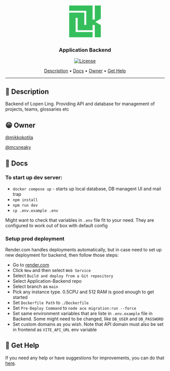 <h1 align="center">
  <br>
  <a href="https://github.com/lopenling"><img src="https://raw.githubusercontent.com/lopenling/Home/main/assets/Lopenling-Logo-Icon.png" alt="Lopen Ling" width="100"></a>
  <br>
</h1>

<h3 align="center">Application Backend</h3>

<p align="center">

  <a href="https://mirrors.creativecommons.org/presskit/buttons/88x31/png/by-sa.png">
    <img width=150px src="https://upload.wikimedia.org/wikipedia/commons/thumb/1/12/Cc-by-nc-sa_icon.svg/1280px-Cc-by-nc-sa_icon.svg.png" alt="License">
  </a>
</p>

<p align="center">
  <a href="#floppy_disk-description">Description</a> •
  <a href="#closed_book-docs">Docs</a> •
  <a href="#grin-owner">Owner</a> •
  <a href="#speech_balloon-get-help">Get Help</a>
</p>
<hr>

## :floppy_disk: Description

Backend of Lopen Ling. Providing API and database for management of projects, teams, glossaries etc

## :grin: Owner

[@mikkokotila](https://github.com/mikkokotila)

[@mcsneaky](https://github.com/mcsneaky)

## :closed_book: Docs

### To start up dev server:
- `docker compose up` - starts up local database, DB managent UI and mail trap
- `npm install`
- `npm run dev`
- `cp .env.example .env`

Might want to check that variables in `.env` file fit to your need. 
They are configured to work out of box with default config

### Setup prod deployment

Render.com handles deployments automatically, but in case need to set up new deployment for backend, then follow those steps:

- Go to [render.com](https://dashboard.render.com/project/prj-cos1lf7sc6pc73dvehg0)
- Click `New` and then select `Web Service`
- Select `Build and deploy from a Git repository`
- Select Application-Backend repo
- Select branch as `main`
- Pick any instance type. 0.5CPU and 512 RAM is good enough to get started
- Set `Dockerfile Path` to `./Dockerfile`
- Set `Pre-Deploy Command` to `node ace migration:run --force`
- Set same environment variables that are liste in `.env.example` file in Backend. Some might need to be changed, like `DB_USER` and `DB_PASSWORD`
- Set custom domains as you wish. Note that API domain must also be set in frontend as `VITE_API_URL` env variable

## :speech_balloon: Get Help

If you need any help or have suggestions for improvements, you can do that [here](issues/new).
